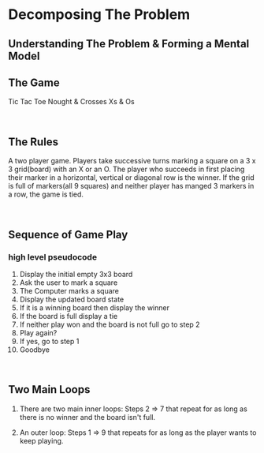 # Decomposing The Problem

## Understanding The Problem & Forming a Mental Model

## The Game
Tic Tac Toe
Nought & Crosses
Xs & Os

<br>

## The Rules
A two player game.
Players take successive turns marking a square on a 3 x 3 grid(board) with an X or an O.
The player who succeeds in first placing their marker in a horizontal, vertical or diagonal row is the winner. 
If the grid is full of markers(all 9 squares) and neither player has manged 3 markers in a row, the game is tied.

<br>

## Sequence of Game Play 

### high level pseudocode

1. Display the initial empty 3x3 board
2. Ask the user to mark a square
3. The Computer marks a square
4. Display the updated board state
5. If it is a winning board then display the winner
6. If the board is full display a tie
7. If neither play won and the board is not full go to step 2
8. Play again?  
9. If yes, go to step 1
10. Goodbye

<br>

## Two Main Loops

1. There are two main inner loops: Steps 2 => 7 that repeat for as long as there is no winner and the board isn't full. 

2. An outer loop: Steps 1 => 9 that repeats for as long as the player wants to keep playing.




